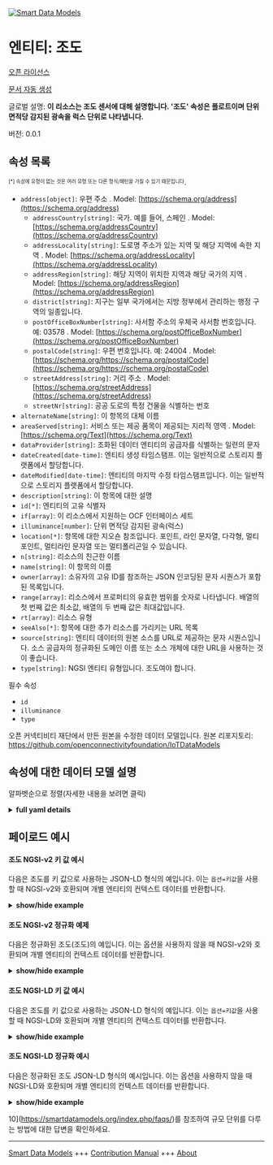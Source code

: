 <!-- 10-Header -->    
[![Smart Data Models](https://smartdatamodels.org/wp-content/uploads/2022/01/SmartDataModels_logo.png "Logo")](https://smartdatamodels.org)    
엔티티: 조도    
=======<!-- /10-Header -->    
<!-- 15-License -->    
[오픈 라이선스](https://github.com/smart-data-models//dataModel.OCF/blob/master/Illuminance/LICENSE.md)    
[문서 자동 생성](https://docs.google.com/presentation/d/e/2PACX-1vTs-Ng5dIAwkg91oTTUdt8ua7woBXhPnwavZ0FxgR8BsAI_Ek3C5q97Nd94HS8KhP-r_quD4H0fgyt3/pub?start=false&loop=false&delayms=3000#slide=id.gb715ace035_0_60)    
<!-- /15-License -->    
<!-- 20-Description -->    
글로벌 설명: **이 리소스는 조도 센서에 대해 설명합니다. '조도' 속성은 플로트이며 단위 면적당 감지된 광속을 럭스 단위로 나타냅니다.**    
버전: 0.0.1    
<!-- /20-Description -->    
<!-- 30-PropertiesList -->    
## 속성 목록    
<sup><sub>[*] 속성에 유형이 없는 것은 여러 유형 또는 다른 형식/패턴을 가질 수 있기 때문입니다</sub></sup>.    
- `address[object]`: 우편 주소  . Model: [https://schema.org/address](https://schema.org/address)	- `addressCountry[string]`: 국가. 예를 들어, 스페인  . Model: [https://schema.org/addressCountry](https://schema.org/addressCountry)    
	- `addressLocality[string]`: 도로명 주소가 있는 지역 및 해당 지역에 속한 지역  . Model: [https://schema.org/addressLocality](https://schema.org/addressLocality)    
	- `addressRegion[string]`: 해당 지역이 위치한 지역과 해당 국가의 지역  . Model: [https://schema.org/addressRegion](https://schema.org/addressRegion)    
	- `district[string]`: 지구는 일부 국가에서는 지방 정부에서 관리하는 행정 구역의 일종입니다.      
	- `postOfficeBoxNumber[string]`: 사서함 주소의 우체국 사서함 번호입니다. 예: 03578  . Model: [https://schema.org/postOfficeBoxNumber](https://schema.org/postOfficeBoxNumber)    
	- `postalCode[string]`: 우편 번호입니다. 예: 24004  . Model: [https://schema.org/https://schema.org/postalCode](https://schema.org/https://schema.org/postalCode)    
	- `streetAddress[string]`: 거리 주소  . Model: [https://schema.org/streetAddress](https://schema.org/streetAddress)    
	- `streetNr[string]`: 공공 도로의 특정 건물을 식별하는 번호      
- `alternateName[string]`: 이 항목의 대체 이름  - `areaServed[string]`: 서비스 또는 제공 품목이 제공되는 지리적 영역  . Model: [https://schema.org/Text](https://schema.org/Text)- `dataProvider[string]`: 조화된 데이터 엔티티의 공급자를 식별하는 일련의 문자  - `dateCreated[date-time]`: 엔티티 생성 타임스탬프. 이는 일반적으로 스토리지 플랫폼에서 할당합니다.  - `dateModified[date-time]`: 엔티티의 마지막 수정 타임스탬프입니다. 이는 일반적으로 스토리지 플랫폼에서 할당합니다.  - `description[string]`: 이 항목에 대한 설명  - `id[*]`: 엔티티의 고유 식별자  - `if[array]`: 이 리소스에서 지원하는 OCF 인터페이스 세트  - `illuminance[number]`: 단위 면적당 감지된 광속(럭스)  - `location[*]`: 항목에 대한 지오숀 참조입니다. 포인트, 라인 문자열, 다각형, 멀티포인트, 멀티라인 문자열 또는 멀티폴리곤일 수 있습니다.  - `n[string]`: 리소스의 친근한 이름  - `name[string]`: 이 항목의 이름  - `owner[array]`: 소유자의 고유 ID를 참조하는 JSON 인코딩된 문자 시퀀스가 포함된 목록입니다.  - `range[array]`: 리소스에서 프로퍼티의 유효한 범위를 숫자로 나타냅니다. 배열의 첫 번째 값은 최소값, 배열의 두 번째 값은 최대값입니다.  - `rt[array]`: 리소스 유형  - `seeAlso[*]`: 항목에 대한 추가 리소스를 가리키는 URL 목록  - `source[string]`: 엔티티 데이터의 원본 소스를 URL로 제공하는 문자 시퀀스입니다. 소스 공급자의 정규화된 도메인 이름 또는 소스 개체에 대한 URL을 사용하는 것이 좋습니다.  - `type[string]`: NGSI 엔티티 유형입니다. 조도여야 합니다.  <!-- /30-PropertiesList -->    
<!-- 35-RequiredProperties -->    
필수 속성    
- `id`  - `illuminance`  - `type`  <!-- /35-RequiredProperties -->    
<!-- 40-RequiredProperties -->    
오픈 커넥티비티 재단에서 만든 원본을 수정한 데이터 모델입니다. 원본 리포지토리: https://github.com/openconnectivityfoundation/IoTDataModels    
<!-- /40-RequiredProperties -->    
<!-- 50-DataModelHeader -->    
## 속성에 대한 데이터 모델 설명    
알파벳순으로 정렬(자세한 내용을 보려면 클릭)    
<!-- /50-DataModelHeader -->    
<!-- 60-ModelYaml -->    
<details><summary><strong>full yaml details</strong></summary>      
```yaml    
Illuminance:      
  description: This Resource describes an illuminance sensor.The Property 'illuminance' is a float and represents the sensed luminous flux per unit area in lux.      
  properties:      
    address:      
      description: The mailing address      
      properties:      
        addressCountry:      
          description: 'The country. For example, Spain'      
          type: string      
          x-ngsi:      
            model: https://schema.org/addressCountry      
            type: Property      
        addressLocality:      
          description: 'The locality in which the street address is, and which is in the region'      
          type: string      
          x-ngsi:      
            model: https://schema.org/addressLocality      
            type: Property      
        addressRegion:      
          description: 'The region in which the locality is, and which is in the country'      
          type: string      
          x-ngsi:      
            model: https://schema.org/addressRegion      
            type: Property      
        district:      
          description: 'A district is a type of administrative division that, in some countries, is managed by the local government'      
          type: string      
          x-ngsi:      
            type: Property      
        postOfficeBoxNumber:      
          description: 'The post office box number for PO box addresses. For example, 03578'      
          type: string      
          x-ngsi:      
            model: https://schema.org/postOfficeBoxNumber      
            type: Property      
        postalCode:      
          description: 'The postal code. For example, 24004'      
          type: string      
          x-ngsi:      
            model: https://schema.org/https://schema.org/postalCode      
            type: Property      
        streetAddress:      
          description: The street address      
          type: string      
          x-ngsi:      
            model: https://schema.org/streetAddress      
            type: Property      
        streetNr:      
          description: Number identifying a specific property on a public street      
          type: string      
          x-ngsi:      
            type: Property      
      type: object      
      x-ngsi:      
        model: https://schema.org/address      
        type: Property      
    alternateName:      
      description: An alternative name for this item      
      type: string      
      x-ngsi:      
        type: Property      
    areaServed:      
      description: The geographic area where a service or offered item is provided      
      type: string      
      x-ngsi:      
        model: https://schema.org/Text      
        type: Property      
    dataProvider:      
      description: A sequence of characters identifying the provider of the harmonised data entity      
      type: string      
      x-ngsi:      
        type: Property      
    dateCreated:      
      description: Entity creation timestamp. This will usually be allocated by the storage platform      
      format: date-time      
      type: string      
      x-ngsi:      
        type: Property      
    dateModified:      
      description: Timestamp of the last modification of the entity. This will usually be allocated by the storage platform      
      format: date-time      
      type: string      
      x-ngsi:      
        type: Property      
    description:      
      description: A description of this item      
      type: string      
      x-ngsi:      
        type: Property      
    id:      
      anyOf:      
        - description: Identifier format of any NGSI entity      
          maxLength: 256      
          minLength: 1      
          pattern: ^[\w\-\.\{\}\$\+\*\[\]`|~^@!,:\\]+$      
          type: string      
          x-ngsi:      
            type: Property      
        - description: Identifier format of any NGSI entity      
          format: uri      
          type: string      
          x-ngsi:      
            type: Property      
      description: Unique identifier of the entity      
      x-ngsi:      
        type: Property      
    if:      
      description: The OCF Interface set supported by this Resource      
      items:      
        enum:      
          - oic.if.s      
          - oic.if.baseline      
        type: string      
      minItems: 2      
      readOnly: true      
      type: array      
      uniqueItems: true      
      x-ngsi:      
        type: Property      
    illuminance:      
      description: The sensed luminous flux per unit area in lux      
      readOnly: true      
      type: number      
      x-ngsi:      
        type: Property      
    location:      
      description: 'Geojson reference to the item. It can be Point, LineString, Polygon, MultiPoint, MultiLineString or MultiPolygon'      
      oneOf:      
        - description: Geojson reference to the item. Point      
          properties:      
            bbox:      
              items:      
                type: number      
              minItems: 4      
              type: array      
            coordinates:      
              items:      
                type: number      
              minItems: 2      
              type: array      
            type:      
              enum:      
                - Point      
              type: string      
          required:      
            - type      
            - coordinates      
          title: GeoJSON Point      
          type: object      
          x-ngsi:      
            type: GeoProperty      
        - description: Geojson reference to the item. LineString      
          properties:      
            bbox:      
              items:      
                type: number      
              minItems: 4      
              type: array      
            coordinates:      
              items:      
                items:      
                  type: number      
                minItems: 2      
                type: array      
              minItems: 2      
              type: array      
            type:      
              enum:      
                - LineString      
              type: string      
          required:      
            - type      
            - coordinates      
          title: GeoJSON LineString      
          type: object      
          x-ngsi:      
            type: GeoProperty      
        - description: Geojson reference to the item. Polygon      
          properties:      
            bbox:      
              items:      
                type: number      
              minItems: 4      
              type: array      
            coordinates:      
              items:      
                items:      
                  items:      
                    type: number      
                  minItems: 2      
                  type: array      
                minItems: 4      
                type: array      
              type: array      
            type:      
              enum:      
                - Polygon      
              type: string      
          required:      
            - type      
            - coordinates      
          title: GeoJSON Polygon      
          type: object      
          x-ngsi:      
            type: GeoProperty      
        - description: Geojson reference to the item. MultiPoint      
          properties:      
            bbox:      
              items:      
                type: number      
              minItems: 4      
              type: array      
            coordinates:      
              items:      
                items:      
                  type: number      
                minItems: 2      
                type: array      
              type: array      
            type:      
              enum:      
                - MultiPoint      
              type: string      
          required:      
            - type      
            - coordinates      
          title: GeoJSON MultiPoint      
          type: object      
          x-ngsi:      
            type: GeoProperty      
        - description: Geojson reference to the item. MultiLineString      
          properties:      
            bbox:      
              items:      
                type: number      
              minItems: 4      
              type: array      
            coordinates:      
              items:      
                items:      
                  items:      
                    type: number      
                  minItems: 2      
                  type: array      
                minItems: 2      
                type: array      
              type: array      
            type:      
              enum:      
                - MultiLineString      
              type: string      
          required:      
            - type      
            - coordinates      
          title: GeoJSON MultiLineString      
          type: object      
          x-ngsi:      
            type: GeoProperty      
        - description: Geojson reference to the item. MultiLineString      
          properties:      
            bbox:      
              items:      
                type: number      
              minItems: 4      
              type: array      
            coordinates:      
              items:      
                items:      
                  items:      
                    items:      
                      type: number      
                    minItems: 2      
                    type: array      
                  minItems: 4      
                  type: array      
                type: array      
              type: array      
            type:      
              enum:      
                - MultiPolygon      
              type: string      
          required:      
            - type      
            - coordinates      
          title: GeoJSON MultiPolygon      
          type: object      
          x-ngsi:      
            type: GeoProperty      
      x-ngsi:      
        type: GeoProperty      
    n:      
      description: Friendly name of the Resource      
      maxLength: 64      
      readOnly: true      
      type: string      
      x-ngsi:      
        type: Property      
    name:      
      description: The name of this item      
      type: string      
      x-ngsi:      
        type: Property      
    owner:      
      description: A List containing a JSON encoded sequence of characters referencing the unique Ids of the owner(s)      
      items:      
        anyOf:      
          - description: Identifier format of any NGSI entity      
            maxLength: 256      
            minLength: 1      
            pattern: ^[\w\-\.\{\}\$\+\*\[\]`|~^@!,:\\]+$      
            type: string      
            x-ngsi:      
              type: Property      
          - description: Identifier format of any NGSI entity      
            format: uri      
            type: string      
            x-ngsi:      
              type: Property      
        description: Unique identifier of the entity      
        x-ngsi:      
          type: Property      
      type: array      
      x-ngsi:      
        type: Property      
    range:      
      description: 'The valid range for the Property in the Resource as a number. The first value in the array is the minimum value, the second value in the array is the maximum value'      
      items:      
        type: number      
      maxItems: 2      
      minItems: 2      
      readOnly: true      
      type: array      
      x-ngsi:      
        type: Property      
    rt:      
      description: The Resource Type      
      items:      
        enum:      
          - oic.r.sensor.illuminance      
        maxLength: 64      
        type: string      
      minItems: 1      
      readOnly: true      
      type: array      
      uniqueItems: true      
      x-ngsi:      
        type: Property      
    seeAlso:      
      description: list of uri pointing to additional resources about the item      
      oneOf:      
        - items:      
            format: uri      
            type: string      
          minItems: 1      
          type: array      
        - format: uri      
          type: string      
      x-ngsi:      
        type: Property      
    source:      
      description: 'A sequence of characters giving the original source of the entity data as a URL. Recommended to be the fully qualified domain name of the source provider, or the URL to the source object'      
      type: string      
      x-ngsi:      
        type: Property      
    type:      
      description: NGSI entity type. It has to be Illuminance      
      enum:      
        - Illuminance      
      type: string      
      x-ngsi:      
        type: Property      
  required:      
    - illuminance      
    - id      
    - type      
  type: object      
  x-derived-from: https://raw.githubusercontent.com/openconnectivityfoundation/IoTDataModels/master/IlluminanceSensorResURI.swagger.json      
  x-disclaimer: 'Redistribution and use in source and binary forms, with or without modification, are permitted  provided that the license conditions are met. Copyleft (c) 2022 Contributors to Smart Data Models Program'      
  x-license-url: https://github.com/smart-data-models/dataModel.OCF/blob/master/Illuminance/LICENSE.md      
  x-model-schema: https://smart-data-models.github.io/dataModel.OCF/Illuminance/schema.json      
  x-model-tags: OCF      
  x-version: 0.0.1      
```    
</details>      
<!-- /60-ModelYaml -->    
<!-- 70-MiddleNotes -->    
<!-- /70-MiddleNotes -->    
<!-- 80-Examples -->    
## 페이로드 예시    
#### 조도 NGSI-v2 키 값 예시    
다음은 조도를 키 값으로 사용하는 JSON-LD 형식의 예입니다. 이는 `옵션=키값`을 사용할 때 NGSI-v2와 호환되며 개별 엔티티의 컨텍스트 데이터를 반환합니다.    
<details><summary><strong>show/hide example</strong></summary>      
```json  
{  
  "id": "urn:ngsi-ld:Illuminance:id:SIWE:31441837",  
  "dateCreated": "1997-03-30T08:35:43Z",  
  "dateModified": "1978-11-29T12:38:41Z",  
  "source": "Price total activity perform item re",  
  "name": "Prove as morning person. Believe close fall bag interest. Pm something opportunity million political.",  
  "alternateName": "Buy woman church. News chair product whom which. Form minute society prevent. Only lose store science citizen dream modern.",  
  "description": "Expert past lead find few save inside.",  
  "dataProvider": "Cultural exactly eye result. Test defense them audience. Reveal event find team.",  
  "owner": [  
    "urn:ngsi-ld:Illuminance:items:VTNJ:81104321",  
    "urn:ngsi-ld:Illuminance:items:ENYO:05623287"  
  ],  
  "seeAlso": [  
    "urn:ngsi-ld:Illuminance:items:JPEY:65902555"  
  ],  
  "location": {  
    "type": "Point",  
    "coordinates": [  
      20.7452555,  
      92.717322  
    ]  
  },  
  "address": {  
    "streetAddress": "Market office future secon",  
    "addressLocality": "Stage watch win. Serve customer social foreign yeah lead.",  
    "addressRegion": "Discover city heavy receive medical price face. Recognize human once place together ability.",  
    "addressCountry": "Soldier century recently learn. Huge worry college so. Sort who instead audience scientist push party model.",  
    "postalCode": "Relationship government majority meeting. Popular fight voice movement par",  
    "postOfficeBoxNumber": "Question bill exist stock. Important shake sell theory. Them line contain success less practice car.",  
    "streetNr": "Site serve indicate busin",  
    "district": "Letter cultural north medical. Ever several structure. Either move gas live lose agreement test."  
  },  
  "areaServed": "Travel accept receive draw dark. Both them account. Open national large whatever executive simple challenge.",  
  "rt": [  
    "oic.r.sensor.illuminance"  
  ],  
  "illuminance": 840.3,  
  "n": "Her prove adult arm care together make list. ",  
  "range": [  
    110.0,  
    567.3  
  ],  
  "if": [  
    "oic.if.baseline",  
    "oic.if.s"  
  ],  
  "type": "Illuminance"  
}  
```  
</details>    
#### 조도 NGSI-v2 정규화 예제    
다음은 정규화된 조도(조도)의 예입니다. 이는 옵션을 사용하지 않을 때 NGSI-v2와 호환되며 개별 엔티티의 컨텍스트 데이터를 반환합니다.    
<details><summary><strong>show/hide example</strong></summary>      
```json  
{  
  "id": "urn:ngsi-ld:Illuminance:id:SIWE:31441837",  
  "dateCreated": {  
    "type": "DateTime",  
    "value": "1997-03-30T08:35:43Z"  
  },  
  "dateModified": {  
    "type": "DateTime",  
    "value": "1978-11-29T12:38:41Z"  
  },  
  "source": {  
    "type": "Text",  
    "value": "Price total activity perform item re"  
  },  
  "name": {  
    "type": "Text",  
    "value": "Prove as morning person. Believe close fall bag interest. Pm something opportunity million political."  
  },  
  "alternateName": {  
    "type": "Text",  
    "value": "Buy woman church. News chair product whom which. Form minute society prevent. Only lose store science citizen dream modern."  
  },  
  "description": {  
    "type": "Text",  
    "value": "Expert past lead find few save inside."  
  },  
  "dataProvider": {  
    "type": "Text",  
    "value": "Cultural exactly eye result. Test defense them audience. Reveal event find team."  
  },  
  "owner": {  
    "type": "StructuredValue",  
    "value": [  
      "urn:ngsi-ld:Illuminance:items:VTNJ:81104321",  
      "urn:ngsi-ld:Illuminance:items:ENYO:05623287"  
    ]  
  },  
  "seeAlso": {  
    "type": "StructuredValue",  
    "value": [  
      "urn:ngsi-ld:Illuminance:items:JPEY:65902555"  
    ]  
  },  
  "location": {  
    "type": "geo:json",  
    "value": {  
      "type": "Point",  
      "coordinates": [  
        20.7452555,  
        92.717322  
      ]  
    }  
  },  
  "address": {  
    "type": "StructuredValue",  
    "value": {  
      "streetAddress": "Market office future secon",  
      "addressLocality": "Stage watch win. Serve customer social foreign yeah lead.",  
      "addressRegion": "Discover city heavy receive medical price face. Recognize human once place together ability.",  
      "addressCountry": "Soldier century recently learn. Huge worry college so. Sort who instead audience scientist push party model.",  
      "postalCode": "Relationship government majority meeting. Popular fight voice movement par",  
      "postOfficeBoxNumber": "Question bill exist stock. Important shake sell theory. Them line contain success less practice car.",  
      "streetNr": "Site serve indicate busin",  
      "district": "Letter cultural north medical. Ever several structure. Either move gas live lose agreement test."  
    }  
  },  
  "areaServed": {  
    "type": "Text",  
    "value": "Travel accept receive draw dark. Both them account. Open national large whatever executive simple challenge."  
  },  
  "rt": {  
    "type": "StructuredValue",  
    "value": [  
      "oic.r.sensor.illuminance"  
    ]  
  },  
  "illuminance": {  
    "type": "Number",  
    "value": 840.3  
  },  
  "n": {  
    "type": "Text",  
    "value": "Her prove adult arm care together make list. "  
  },  
  "range": {  
    "type": "StructuredValue",  
    "value": [  
      110.0,  
      567.3  
    ]  
  },  
  "if": {  
    "type": "StructuredValue",  
    "value": [  
      "oic.if.baseline",  
      "oic.if.s"  
    ]  
  },  
  "type": "Illuminance"  
}  
```  
</details>    
#### 조도 NGSI-LD 키 값 예시    
다음은 조도를 키 값으로 사용하는 JSON-LD 형식의 예입니다. 이는 `옵션=키값`을 사용할 때 NGSI-LD와 호환되며 개별 엔티티의 컨텍스트 데이터를 반환합니다.    
<details><summary><strong>show/hide example</strong></summary>      
```json  
{  
  "id": "urn:ngsi-ld:Illuminance:id:SIWE:31441837",  
  "dateCreated": "1997-03-30T08:35:43Z",  
  "dateModified": "1978-11-29T12:38:41Z",  
  "source": "Price total activity perform item re",  
  "name": "Prove as morning person. Believe close fall bag interest. Pm something opportunity million political.",  
  "alternateName": "Buy woman church. News chair product whom which. Form minute society prevent. Only lose store science citizen dream modern.",  
  "description": "Expert past lead find few save inside.",  
  "dataProvider": "Cultural exactly eye result. Test defense them audience. Reveal event find team.",  
  "owner": [  
    "urn:ngsi-ld:Illuminance:items:VTNJ:81104321",  
    "urn:ngsi-ld:Illuminance:items:ENYO:05623287"  
  ],  
  "seeAlso": [  
    "urn:ngsi-ld:Illuminance:items:JPEY:65902555"  
  ],  
  "location": {  
    "type": "Point",  
    "coordinates": [  
      20.7452555,  
      92.717322  
    ]  
  },  
  "address": {  
    "streetAddress": "Market office future secon",  
    "addressLocality": "Stage watch win. Serve customer social foreign yeah lead.",  
    "addressRegion": "Discover city heavy receive medical price face. Recognize human once place together ability.",  
    "addressCountry": "Soldier century recently learn. Huge worry college so. Sort who instead audience scientist push party model.",  
    "postalCode": "Relationship government majority meeting. Popular fight voice movement par",  
    "postOfficeBoxNumber": "Question bill exist stock. Important shake sell theory. Them line contain success less practice car.",  
    "streetNr": "Site serve indicate busin",  
    "district": "Letter cultural north medical. Ever several structure. Either move gas live lose agreement test."  
  },  
  "areaServed": "Travel accept receive draw dark. Both them account. Open national large whatever executive simple challenge.",  
  "rt": [  
    "oic.r.sensor.illuminance"  
  ],  
  "illuminance": 840.3,  
  "n": "Her prove adult arm care together make list. ",  
  "range": [  
    110.0,  
    567.3  
  ],  
  "if": [  
    "oic.if.baseline",  
    "oic.if.s"  
  ],  
  "type": "Illuminance",  
  "@context": [  
    "https://smartdatamodels.org/context.jsonld"  
  ]  
}  
```  
</details>    
#### 조도 NGSI-LD 정규화 예시    
다음은 정규화된 조도 JSON-LD 형식의 예시입니다. 이는 옵션을 사용하지 않을 때 NGSI-LD와 호환되며 개별 엔티티의 컨텍스트 데이터를 반환합니다.    
<details><summary><strong>show/hide example</strong></summary>      
```json  
{  
    "id": "urn:ngsi-ld:Illuminance:id:SIWE:31441837",  
    "dateCreated": {  
        "type": "Property",  
        "value": {  
            "@type": "DateTime",  
            "@value": "1997-03-30T08:35:43Z"  
        }  
    },  
    "dateModified": {  
        "type": "Property",  
        "value": {  
            "@type": "DateTime",  
            "@value": "1978-11-29T12:38:41Z"  
        }  
    },  
    "source": {  
        "type": "Property",  
        "value": "Price total activity perform item re"  
    },  
    "name": {  
        "type": "Property",  
        "value": "Prove as morning person. Believe close fall bag interest. Pm something opportunity million political."  
    },  
    "alternateName": {  
        "type": "Property",  
        "value": "Buy woman church. News chair product whom which. Form minute society prevent. Only lose store science citizen dream modern."  
    },  
    "description": {  
        "type": "Property",  
        "value": "Expert past lead find few save inside."  
    },  
    "dataProvider": {  
        "type": "Property",  
        "value": "Cultural exactly eye result. Test defense them audience. Reveal event find team."  
    },  
    "owner": {  
        "type": "Property",  
        "value": [  
            "urn:ngsi-ld:Illuminance:items:VTNJ:81104321",  
            "urn:ngsi-ld:Illuminance:items:ENYO:05623287"  
        ]  
    },  
    "seeAlso": {  
        "type": "Property",  
        "value": [  
            "urn:ngsi-ld:Illuminance:items:JPEY:65902555"  
        ]  
    },  
    "location": {  
        "type": "GeoProperty",  
        "value": {  
            "type": "Point",  
            "coordinates": [  
                20.7452555,  
                92.717322  
            ]  
        }  
    },  
    "address": {  
        "type": "Property",  
        "value": {  
            "streetAddress": "Market office future secon",  
            "addressLocality": "Stage watch win. Serve customer social foreign yeah lead.",  
            "addressRegion": "Discover city heavy receive medical price face. Recognize human once place together ability.",  
            "addressCountry": "Soldier century recently learn. Huge worry college so. Sort who instead audience scientist push party model.",  
            "postalCode": "Relationship government majority meeting. Popular fight voice movement par",  
            "postOfficeBoxNumber": "Question bill exist stock. Important shake sell theory. Them line contain success less practice car.",  
            "streetNr": "Site serve indicate busin",  
            "district": "Letter cultural north medical. Ever several structure. Either move gas live lose agreement test."  
        }  
    },  
    "areaServed": {  
        "type": "Property",  
        "value": "Travel accept receive draw dark. Both them account. Open national large whatever executive simple challenge."  
    },  
    "rt": {  
        "type": "Property",  
        "value": [  
            "oic.r.sensor.illuminance"  
        ]  
    },  
    "illuminance": {  
        "type": "Property",  
        "value": 840.3  
    },  
    "n": {  
        "type": "Property",  
        "value": "Her prove adult arm care together make list. "  
    },  
    "range": {  
        "type": "Property",  
        "value": [  
            110.0,  
            567.3  
        ]  
    },  
    "if": {  
        "type": "Property",  
        "value": [  
            "oic.if.baseline",  
            "oic.if.s"  
        ]  
    },  
    "type": "Illuminance",  
    "@context": [  
        "https://smartdatamodels.org/context.jsonld"  
    ]  
}  
```  
</details><!-- /80-Examples -->    
<!-- 90-FooterNotes -->    
<!-- /90-FooterNotes -->    
<!-- 95-Units -->    
10](https://smartdatamodels.org/index.php/faqs/)를 참조하여 규모 단위를 다루는 방법에 대한 답변을 확인하세요.    
<!-- /95-Units -->    
<!-- 97-LastFooter -->    
---    
[Smart Data Models](https://smartdatamodels.org) +++ [Contribution Manual](https://bit.ly/contribution_manual) +++ [About](https://bit.ly/Introduction_SDM)<!-- /97-LastFooter -->    
